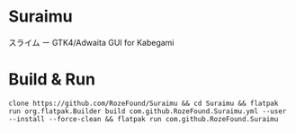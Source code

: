 # Suraimu
スライム ー GTK4/Adwaita GUI for Kabegami

# Build & Run
```
clone https://github.com/RozeFound/Suraimu && cd Suraimu && flatpak run org.flatpak.Builder build com.github.RozeFound.Suraimu.yml --user --install --force-clean && flatpak run com.github.RozeFound.Suraimu
```
